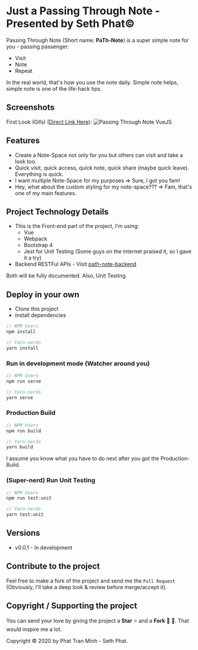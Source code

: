 # Just a Passing Through Note - Presented by Seth Phat©

Passing Through Note (Short name: **PaTh-Note**) is a super simple note for you - passing passenger:   
- Visit
- Note
- Repeat

In the real world, that's how you use the note daily. Simple note helps, simple note is one of the life-hack tips. 

## Screenshots

First Look (Gifs) ([Direct Link Here](https://imgur.com/a/NcIxCbK)):
![Passing Through Note VueJS](https://i.imgur.com/IoE77qC.gif)


## Features
- Create a Note-Space not only for you but others can visit and take a look too.
- Quick visit, quick access, quick note, quick share (maybe quick leave). Everything is quick.
- I want multiple Note-Space for my purposes => Sure, I got you fam!
- Hey, what about the custom styling for my note-space??? => Fam, that's one of my main features.

## Project Technology Details
- This is the Front-end part of the project, I'm using:
	- Vue
	- Webpack
	- Bootstrap 4
	- Jest for Unit Testing (Some guys on the internet praised it, so I gave it a try)
- Backend RESTFul APIs - Visit [path-note-backend](https://github.com/sethsandaru/path-note-backend)

Both will be fully documented. Also, Unit Testing.

## Deploy in your own
- Clone this project 
- Install dependencies
```php
// NPM Users
npm install

// Yarn-nerds
yarn install
```
### Run in development mode (Watcher around you)
```php
// NPM Users
npm run serve

// Yarn-nerds
yarn serve
```

### Production Build
```php
// NPM Users
npm run build

// Yarn-nerds
yarn build
```

I assume you know what you have to do next after you got the Production-Build.

### (Super-nerd) Run Unit Testing
```php
// NPM Users
npm run test:unit

// Yarn-nerds
yarn test:unit
```

## Versions
- v0.0.1 - In development

## Contribute to the project
Feel free to make a fork of the project and send me the `Pull Request` (Obviously, I'll take a deep look & review before merge/accept it).

## Copyright / Supporting the project

You can send your love by giving the project a **Star** ⭐ and a **Fork** 🍴 💖.
That would inspire me a lot.

Copyright © 2020 by Phat Tran Minh - Seth Phat.

